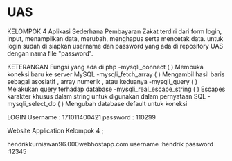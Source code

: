 # UAS
KELOMPOK 4
Aplikasi Sederhana Pembayaran Zakat terdiri dari form login, input, menampilkan data, merubah, menghapus serta mencetak data. untuk login sudah di siapkan username dan password yang ada di repository UAS dengan nama file "password".

KETERANGAN Fungsi yang ada di php -mysqli_connect ( ) Membuka koneksi baru ke server MySQL -mysqli_fetch_array ( ) Mengambil hasil baris sebagai asosiatif , array numerik , atau keduanya -mysqli_query ( ) Melakukan query terhadap database -mysqli_real_escape_string ( ) Escapes karakter khusus dalam string untuk digunakan dalam pernyataan SQL -mysqli_select_db ( ) Mengubah database default untuk koneksi

LOGIN
Username : 171011400421
password : 110299

Website Application Kelompok 4 ;

hendrikkurniawan96.000webhostapp.com 
username :hendrik 
password :12345
